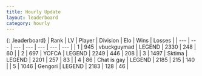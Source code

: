 ```yaml
---
title: Hourly Update
layout: leaderboard
category: hourly
---
```


{: .leaderboard}
| Rank | LV | Player | Division | Elo | Wins | Losses |
| --- | --- | --- | --- | --- | --- | --- |
| <span data-change="0">1</span> | 945 | <span title="ID: 418052">vbuckguymad</span> | LEGEND | <span data-change="0">2330</span> | <span data-change="0">248</span> | <span data-change="0">60</span> |
| <span data-change="0">2</span> | 697 | <span title="ID: 650820">YOFCA</span> | LEGEND | <span data-change="0">2249</span> | <span data-change="0">446</span> | <span data-change="0">208</span> |
| <span data-change="0">3</span> | 1497 | <span title="ID: 353063">Sktima</span> | LEGEND | <span data-change="0">2201</span> | <span data-change="0">257</span> | <span data-change="0">83</span> |
| <span data-change="2">4</span> | 86 | <span title="ID: 583966">Chat is gay</span> | LEGEND | <span data-change="14">2185</span> | <span data-change="2">215</span> | <span data-change="0">140</span> |
| <span data-change="-1">5</span> | 1046 | <span title="ID: 294236">Gengori</span> | LEGEND | <span data-change="0">2183</span> | <span data-change="0">128</span> | <span data-change="0">46</span> |